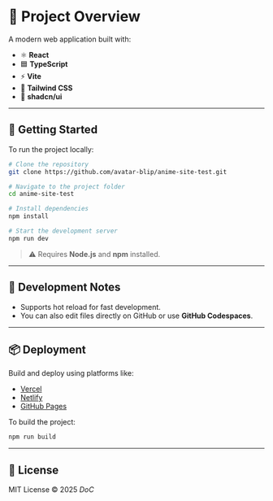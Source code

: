 # 🧩 Project Overview

A modern web application built with:

- ⚛️ **React**
- 🟦 **TypeScript**
- ⚡ **Vite**
- 🎨 **Tailwind CSS**
- 🧱 **shadcn/ui**

---

## 🚀 Getting Started

To run the project locally:

```bash
# Clone the repository
git clone https://github.com/avatar-blip/anime-site-test.git

# Navigate to the project folder
cd anime-site-test

# Install dependencies
npm install

# Start the development server
npm run dev
```

> ⚠️ Requires **Node.js** and **npm** installed.



---

## 🧪 Development Notes

- Supports hot reload for fast development.
- You can also edit files directly on GitHub or use **GitHub Codespaces**.

---

## 📦 Deployment

Build and deploy using platforms like:

- [Vercel](https://vercel.com/)
- [Netlify](https://netlify.com/)
- [GitHub Pages](https://pages.github.com/)

To build the project:

```bash
npm run build
```

---

## 📝 License

MIT License © 2025 *DoC*

